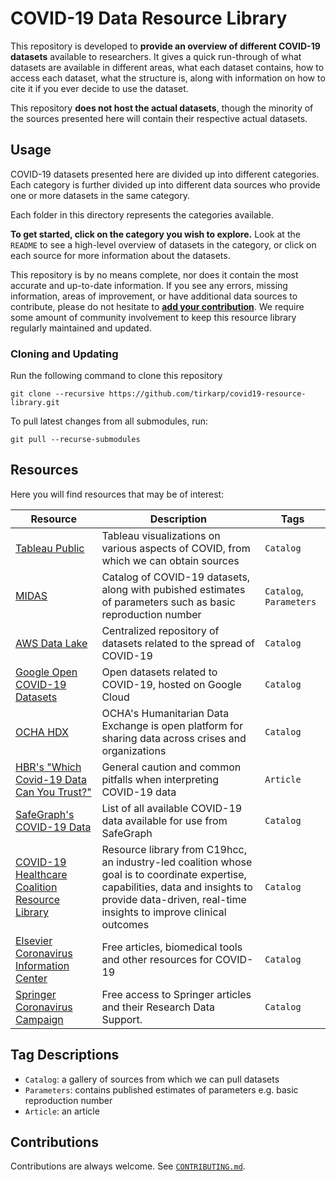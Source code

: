 # COVID-19 Data Resource Library

This repository is developed to **provide an overview of different COVID-19 datasets** available to researchers. It gives a quick run-through of what datasets are available in different areas, what each dataset contains, how to access each dataset, what the structure is, along with information on how to cite it if you ever decide to use the dataset. 

This repository **does not host the actual datasets**, though the minority of the sources presented here will contain their respective actual datasets.

## Usage

COVID-19 datasets presented here are divided up into different categories. Each category is further divided up into different data sources who provide one or more datasets in the same category.

Each folder in this directory represents the categories available. 

**To get started, click on the category you wish to explore.** Look at the `README` to see a high-level overview of datasets in the category, or click on each source for more information about the datasets.

This repository is by no means complete, nor does it contain the most accurate and up-to-date information. If you see any errors, missing information, areas of improvement, or have additional data sources to contribute, please do not hesitate to [**add your contribution**](#contributions). We require some amount of community involvement to keep this resource library regularly maintained and updated.

### Cloning and Updating

Run the following command to clone this repository
```
git clone --recursive https://github.com/tirkarp/covid19-resource-library.git
```

To pull latest changes from all submodules, run:
```
git pull --recurse-submodules
```

## Resources

Here you will find resources that may be of interest:

| Resource | Description | Tags |
|-|-|-|
| [Tableau Public](https://public.tableau.com/en-us/s/covid-19-viz-gallery) | Tableau visualizations on various aspects of COVID, from which we can obtain sources | `Catalog` |
| [MIDAS](https://midasnetwork.us/covid-19/#resources) | Catalog of COVID-19 datasets, along with pubished estimates of parameters such as basic reproduction number | `Catalog`, `Parameters` |
| [AWS Data Lake](https://aws.amazon.com/blogs/big-data/a-public-data-lake-for-analysis-of-covid-19-data/) | Centralized repository of datasets related to the spread of COVID-19 | `Catalog` |
| [Google Open COVID-19 Datasets](https://console.cloud.google.com/marketplace/browse?filter=solution-type:dataset&filter=category:covid19) | Open datasets related to COVID-19, hosted on Google Cloud | `Catalog` |
| [OCHA HDX](https://data.humdata.org/dataset) | OCHA's Humanitarian Data Exchange is open platform for sharing data across crises and organizations | `Catalog` |
| [HBR's "Which Covid-19 Data Can You Trust?"](https://hbr.org/2020/05/which-covid-19-data-can-you-trust) | General caution and common pitfalls when interpreting COVID-19 data | `Article` |
| [SafeGraph's COVID-19 Data](https://docs.google.com/spreadsheets/d/1UNWvPzkUTTlXBZ6M6iGhM_7sr8h-MxsZdE7iOszkAmk/edit#gid=0) | List of all available COVID-19 data available for use from SafeGraph | `Catalog` |
| [COVID-19 Healthcare Coalition Resource Library](https://c19hcc.org/resource-library) | Resource library from C19hcc, an industry-led coalition whose goal is to coordinate expertise, capabilities, data and insights to provide data-driven, real-time insights to improve clinical outcomes | `Catalog` |
| [Elsevier Coronavirus Information Center](https://www.elsevier.com/connect/coronavirus-information-center) | Free articles, biomedical tools and other resources for COVID-19 | `Catalog` |
| [Springer Coronavirus Campaign](https://www.springernature.com/gp/researchers/campaigns/coronavirus) | Free access to Springer articles and their Research Data Support. | `Catalog` |

## Tag Descriptions

- `Catalog`: a gallery of sources from which we can pull datasets
- `Parameters`: contains published estimates of parameters e.g. basic reproduction number
- `Article`: an article

## Contributions

Contributions are always welcome. See [`CONTRIBUTING.md`](CONTRIBUTING.md).
